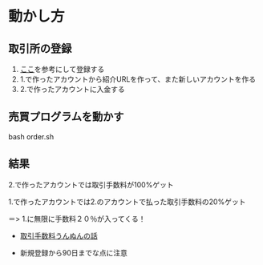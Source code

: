 # 動かし方
## 取引所の登録
1. [ここ](https://aird.xyz/wp-content/uploads/2018/06/image5.jpg)を参考にして登録する
2. 1.で作ったアカウントから紹介URLを作って、また新しいアカウントを作る
3. 2.で作ったアカウントに入金する
## 売買プログラムを動かす
bash order.sh
## 結果
2.で作ったアカウントでは取引手数料が100%ゲット

1.で作ったアカウントでは2.のアカウントで払った取引手数料の20%ゲット

＝> 1.に無限に手数料２０％が入ってくる！

* [取引手数料うんぬんの話](https://scam-analysis.com/archives/4832)

* 新規登録から90日までな点に注意
